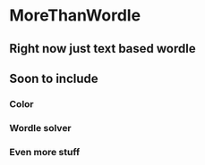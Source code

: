 # MoreThanWordle
## Right now just text based wordle
## Soon to include
### Color
### Wordle solver
### Even more stuff
